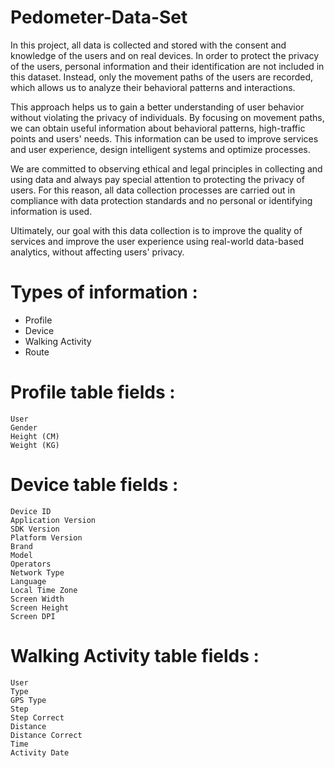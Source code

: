 # Pedometer-Data-Set
In this project, all data is collected and stored with the consent and knowledge of the users and on real devices. In order to protect the privacy of the users, personal information and their identification are not included in this dataset. Instead, only the movement paths of the users are recorded, which allows us to analyze their behavioral patterns and interactions.

This approach helps us to gain a better understanding of user behavior without violating the privacy of individuals. By focusing on movement paths, we can obtain useful information about behavioral patterns, high-traffic points and users' needs. This information can be used to improve services and user experience, design intelligent systems and optimize processes.

We are committed to observing ethical and legal principles in collecting and using data and always pay special attention to protecting the privacy of users. For this reason, all data collection processes are carried out in compliance with data protection standards and no personal or identifying information is used.

Ultimately, our goal with this data collection is to improve the quality of services and improve the user experience using real-world data-based analytics, without affecting users' privacy.

# Types of information :
+ Profile
+ Device
+ Walking Activity
+ Route

# Profile table fields :
```
User
Gender
Height (CM)
Weight (KG)
```

# Device table fields :
```
Device ID
Application Version
SDK Version
Platform Version
Brand
Model
Operators
Network Type
Language
Local Time Zone
Screen Width
Screen Height
Screen DPI
```

# Walking Activity table fields :
```
User
Type
GPS Type
Step
Step Correct
Distance
Distance Correct
Time
Activity Date
```




